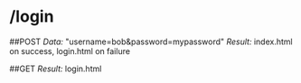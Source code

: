# /login
##POST
*Data:* "username=bob&password=mypassword"
*Result:* index.html on success, login.html on failure

##GET
*Result:* login.html